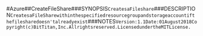 #Azure##CreateFileShare###SYNOPSIS```CreatesaFileshare```###DESCRIPTION```CreatesaFileSharewithinthespecifiedresourcegroupandstorageaccountifthefilesharedoesn'talreadyexist```###NOTES```Version:1.1Date:01August2018Copyright(c)BitTitan,Inc.Allrightsreserved.LicensedundertheMITLicense.```
